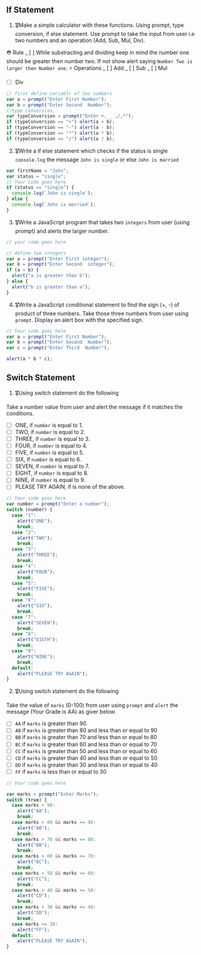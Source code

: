 ## If Statement

1.  🎖Make a simple calculator with these functions. Using prompt, type conversion, if else statement. Use prompt to take the input from user i.e two numbers and an operation (Add, Sub, Mul, Div).

⛑ Rule
_ [ ] While substracting and dividing keep in mind the number one should be greater then number two. If not show alert saying `Number Two is larger then Number one`.
⚡️ Operations
_ [ ] Add
_ [ ] Sub
_ [ ] Mul

- [ ] Div

```js
// first define variablr of two numbers
var a = prompt("Enter First Number");
var b = prompt("Enter Second  Number");
//type conversion,
var typeConversion = prompt("Enter +, _ ,/,*");
if (typeConversion == "+") alert(a + b);
if (typeConversion == "-") alert(a - b);
if (typeConversion == "*") alert(a * b);
if (typeConversion == "/") alert(a / b);
```

2. 🎖Write a if else statement which checks if the status is single `console.log` the message `John is single` or else `John is married`

```js
var firstName = "John";
var status = "single";
// Your code goes here
if (status == "single") {
  console.log(`John is single`);
} else {
  console.log(`John is married`);
}
```

3. 🎖Write a JavaScript program that takes two `integers` from user (using prompt) and alerts the larger number.

```js
// your code goes here

// define two integers
var a = prompt("Enter First integer");
var b = prompt("Enter Second  integer");
if (a > b) {
  alert("a is greater than b");
} else {
  alert("b is greater than a");
}
```

4. 🎖Write a JavaScript conditional statement to find the sign (+, -) of product of three numbers. Take those three numbers from user using `prompt`. Display an alert box with the specified sign.

```js
// Your code goes here
var a = prompt("Enter First Number");
var b = prompt("Enter Second  Number");
var c = prompt("Enter Third  Number");

alert(a * b * c);
```

## Switch Statement

1. 🎖Using switch statement do the following

Take a number value from user and alert the message if it matches the conditions.

- [ ] ONE, if `number` is equal to 1.
- [ ] TWO, if `number` is equal to 2.
- [ ] THREE, if `number` is equal to 3.
- [ ] FOUR, if `number` is equal to 4.
- [ ] FIVE, if `number` is equal to 5.
- [ ] SIX, if `number` is equal to 6.
- [ ] SEVEN, if `number` is equal to 7.
- [ ] EIGHT, if `number` is equal to 8.
- [ ] NINE, if `number` is equal to 9.
- [ ] PLEASE TRY AGAIN, if is none of the above.

```js
// Your code goes here
var number = prompt("Enter a number");
switch (number) {
  case "1":
    alert("ONE");
    break;
  case "2":
    alert("TWO");
    break;
  case "3":
    alert("THREE");
    break;
  case "4":
    alert("FOUR");
    break;
  case "5":
    alert("FIVE");
    break;
  case "6":
    alert("SIX");
    break;
  case "7":
    alert("SEVEN");
    break;
  case "8":
    alert("EIGTH");
    break;
  case "9":
    alert("NINE");
    break;
  default:
    alert("PLEASE TRY AGAIN");
}
```

2. 🎖Using switch statement do the following

Take the value of `marks` (0-100) from user using `prompt` and `alert` the message (Your Grade is AA) as giver below.

- [ ] `AA` if `marks` is greater than 90.
- [ ] `AB` if `marks` is greater than 80 and less than or equal to 90
- [ ] `BB` if `marks` is greater than 70 and less than or equal to 80
- [ ] `BC` if `marks` is greater than 60 and less than or equal to 70
- [ ] `CC` if `marks` is greater than 50 and less than or equal to 60
- [ ] `CD` if `marks` is greater than 40 and less than or equal to 50
- [ ] `DD` if `marks` is greater than 30 and less than or equal to 40
- [ ] `FF` if `marks` is less than or equal to 30

```js
// Your code goes here

var marks = prompt("Enter Marks");
switch (true) {
  case marks > 90:
    alert("AA");
    break;
  case marks > 80 && marks <= 90:
    alert("AB");
    break;
  case marks > 70 && marks <= 80:
    alert("BB");
    break;
  case marks > 60 && marks <= 70:
    alert("BC");
    break;
  case marks > 50 && marks <= 60:
    alert("CC");
    break;
  case marks > 40 && marks <= 50:
    alert("CD");
    break;
  case marks > 30 && marks <= 40:
    alert("DD");
    break;
  case marks <= 30:
    alert("FF");
  default:
    alert("PLEASE TRY AGAIN");
}
```
